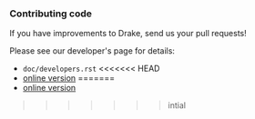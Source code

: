 ### Contributing code

If you have improvements to Drake, send us your pull requests!

Please see our developer's page for details:
* `doc/developers.rst`
<<<<<<< HEAD
* [online version](https://drake.mit.edu/developers.html)
=======
* [online version](http://drake.mit.edu/developers.html)
>>>>>>> intial
